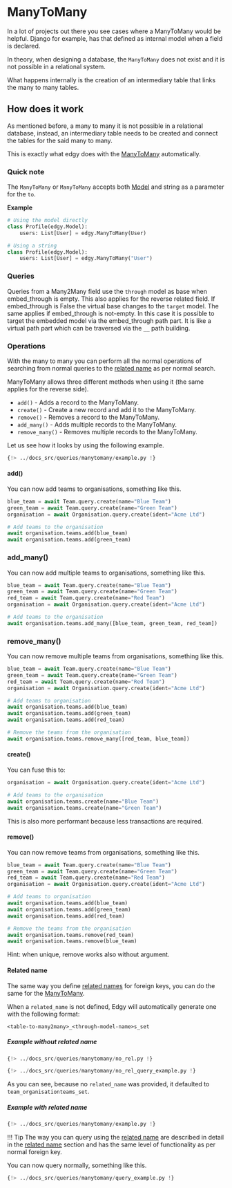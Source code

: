 # ManyToMany

In a lot of projects out there you see cases where a ManyToMany would be helpful. Django for example,
has that defined as internal model when a field is declared.

In theory, when designing a database, the `ManyToMany` does not exist and it is not possible in
a relational system.

What happens internally is the creation of an intermediary table that links the many to many tables.

## How does it work

As mentioned before, a many to many it is not possible in a relational database, instead, an
intermediary table needs to be created and connect the tables for the said many to many.

This is exactly what edgy does with the [ManyToMany][many_to_many] automatically.

### Quick note

The `ManyToMany` or `ManyToMany` accepts both [Model](../models.md) and string as
a parameter for the `to`.

**Example**

```python
# Using the model directly
class Profile(edgy.Model):
    users: List[User] = edgy.ManyToMany(User)

# Using a string
class Profile(edgy.Model):
    users: List[User] = edgy.ManyToMany("User")
```

### Queries

Queries from a Many2Many field use the `through` model as base when embed_through is empty. This also applies for the reverse related field.
If embed_through is False the virtual base changes to the `target` model.
The same applies if embed_through is not-empty. In this case it is possible to target the embedded model via the embed_through path part.
It is like a virtual path part which can be traversed via the `__` path building.

### Operations

With the many to many you can perform all the normal operations of searching from normal queries
to the [related name][related_name] as per normal search.

ManyToMany allows three different methods when using it (the same applies for the reverse side).

* `add()` - Adds a record to the ManyToMany.
* `create()` - Create a new record and add it to the ManyToMany.
* `remove()` - Removes a record to the ManyToMany.
* `add_many()` - Adds multiple records to the ManyToMany.
* `remove_many()` - Removes multiple records to the ManyToMany.

Let us see how it looks by using the following example.

```python hl_lines="17"
{!> ../docs_src/queries/manytomany/example.py !}
```

#### add()

You can now add teams to organisations, something like this.

```python hl_lines="6-7"
blue_team = await Team.query.create(name="Blue Team")
green_team = await Team.query.create(name="Green Team")
organisation = await Organisation.query.create(ident="Acme Ltd")

# Add teams to the organisation
await organisation.teams.add(blue_team)
await organisation.teams.add(green_team)
```

### add_many()

You can now add multiple teams to organisations, something like this.

```python hl_lines="6-7"
blue_team = await Team.query.create(name="Blue Team")
green_team = await Team.query.create(name="Green Team")
red_team = await Team.query.create(name="Red Team")
organisation = await Organisation.query.create(ident="Acme Ltd")

# Add teams to the organisation
await organisation.teams.add_many([blue_team, green_team, red_team])
```

### remove_many()

You can now remove multiple teams from organisations, something like this.

```python hl_lines="12-13"
blue_team = await Team.query.create(name="Blue Team")
green_team = await Team.query.create(name="Green Team")
red_team = await Team.query.create(name="Red Team")
organisation = await Organisation.query.create(ident="Acme Ltd")

# Add teams to organisation
await organisation.teams.add(blue_team)
await organisation.teams.add(green_team)
await organisation.teams.add(red_team)

# Remove the teams from the organisation
await organisation.teams.remove_many([red_team, blue_team])
```

#### create()

You can fuse this to:


```python hl_lines="4-5"
organisation = await Organisation.query.create(ident="Acme Ltd")

# Add teams to the organisation
await organisation.teams.create(name="Blue Team")
await organisation.teams.create(name="Green Team")
```

This is also more performant because less transactions are required.

#### remove()

You can now remove teams from organisations, something like this.

```python hl_lines="12-13"
blue_team = await Team.query.create(name="Blue Team")
green_team = await Team.query.create(name="Green Team")
red_team = await Team.query.create(name="Red Team")
organisation = await Organisation.query.create(ident="Acme Ltd")

# Add teams to organisation
await organisation.teams.add(blue_team)
await organisation.teams.add(green_team)
await organisation.teams.add(red_team)

# Remove the teams from the organisation
await organisation.teams.remove(red_team)
await organisation.teams.remove(blue_team)
```

Hint: when unique, remove works also without argument.

#### Related name

The same way you define [related names][related_name] for foreign keys, you can do the same for
the [ManyToMany][many_to_many].

When a `related_name` is not defined, Edgy will automatically generate one with the following
format:

```shell
<table-to-many2many>_<through-model-name>s_set
```

##### Example without related name

```python hl_lines="17"
{!> ../docs_src/queries/manytomany/no_rel.py !}
```

```python hl_lines="11"
{!> ../docs_src/queries/manytomany/no_rel_query_example.py !}
```

As you can see, because no `related_name` was provided, it defaulted to `team_organisationteams_set`.

##### Example with related name

```python hl_lines="17"
{!> ../docs_src/queries/manytomany/example.py !}
```

!!! Tip
    The way you can query using the [related name][related_name] are described in detail in the
    [related name][related_name] section and has the same level of functionality as per normal
    foreign key.

You can now query normally, something like this.

```python hl_lines="11"
{!> ../docs_src/queries/manytomany/query_example.py !}
```

[many_to_many]: ../fields/index.md#manytomany
[related_name]: ./related-name.md
